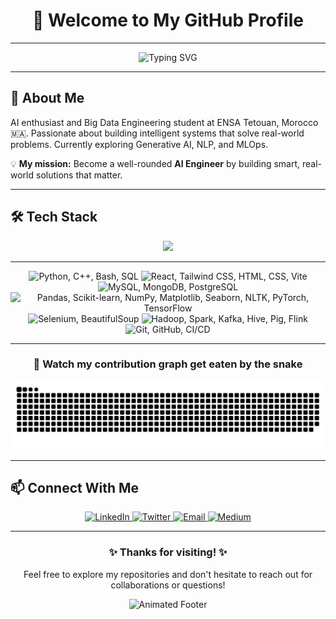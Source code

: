 
# <div align="center">👋 Welcome to My GitHub Profile</div>

--- 

<div align="center">

  ![Typing SVG](https://readme-typing-svg.herokuapp.com?font=Fira+Code&pause=100&color=9C27B0&center=true&vCenter=true&width=435&lines=Data+Engineer;Data+Scientist;Problem+Solver;AI+Enthusiast)
  
</div>

---

## <div align="left">🚀 About Me</div>
AI enthusiast and Big Data Engineering student at ENSA Tetouan, Morocco 🇲🇦. Passionate about building intelligent systems that solve real-world problems. Currently exploring Generative AI, NLP, and MLOps.

💡 **My mission:** Become a well-rounded **AI Engineer** by building smart, real-world solutions that matter.

---

## 🛠️ Tech Stack

<p align="center">
  <img src="https://skillicons.dev/icons?i=python,cpp,c,js,html,css,react,fastapi,flask,tensorflow,pytorch,keras,mongodb,postgres,mysql,git,github,figma,sqlserver,ssms,hadoop,kafka,spark,powerbi" />
</p>

---

<p align="center">
  <!-- Langages de programmation -->
  <img src="https://skillicons.dev/icons?i=python,cpp,bash,sql" title="Python, C++, Bash, SQL" />
  
  <!-- Technologies Web -->
  <img src="https://skillicons.dev/icons?i=react,tailwindcss,html,css,vite" title="React, Tailwind CSS, HTML, CSS, Vite" />
  
  <!-- SGBD -->
  <img src="https://skillicons.dev/icons?i=mysql,mongodb,postgres" title="MySQL, MongoDB, PostgreSQL" />
  
  <!-- Data Science & ML -->
  <img src="https://skillicons.dev/icons?i=pandas,scikitlearn,numpy,matplotlib,seaborn,nltk,pytorch,tensorflow" title="Pandas, Scikit-learn, NumPy, Matplotlib, Seaborn, NLTK, PyTorch, TensorFlow" />
  
  <!-- Web Scraping -->
  <img src="https://skillicons.dev/icons?i=selenium,beautifulsoup" title="Selenium, BeautifulSoup" />
  
  <!-- Big Data -->
  <img src="https://skillicons.dev/icons?i=hadoop,spark,kafka,hive,pig,flink" title="Hadoop, Spark, Kafka, Hive, Pig, Flink" />
  
  <!-- DevOps & Version Control -->
  <img src="https://skillicons.dev/icons?i=git,github,githubactions" title="Git, GitHub, CI/CD" />
</p>


---

<div align="center">
  
  ### 🐍 Watch my contribution graph get eaten by the snake
 
</div>

<picture>


  <source media="(prefers-color-scheme: dark)" srcset="https://raw.githubusercontent.com/bensbehChaimae/bensbehChaimae/output/github-snake-dark.svg" />
  <source media="(prefers-color-scheme: light)" srcset="https://raw.githubusercontent.com/bensbehChaimae/bensbehChaimae/output/github-snake.svg" />
  <img alt="github-snake" src="https://raw.githubusercontent.com/bensbehChaimae/bensbehChaimae/output/github-snake.svg" />
</picture>

---



## <div align="left">📫 Connect With Me</div>

<div align="center">
  <a href="https://linkedin.com/in/yourlinkedin" target="_blank">
    <img src="https://img.shields.io/badge/LinkedIn-0077B5?style=for-the-badge&logo=linkedin&logoColor=white" alt="LinkedIn"/>
  </a>
  <a href="https://twitter.com/yourtwitter" target="_blank">
    <img src="https://img.shields.io/badge/Twitter-1DA1F2?style=for-the-badge&logo=twitter&logoColor=white" alt="Twitter"/>
  </a>
  <a href="mailto:your.email@example.com" target="_blank">
    <img src="https://img.shields.io/badge/Email-D14836?style=for-the-badge&logo=gmail&logoColor=white" alt="Email"/>
  </a>
  <a href="https://medium.com/@yourusername" target="_blank">
    <img src="https://img.shields.io/badge/Medium-12100E?style=for-the-badge&logo=medium&logoColor=white" alt="Medium"/>
  </a>
</div>

--- 

<div align="center">
  <h3>✨ Thanks for visiting! ✨</h3>
  <p>Feel free to explore my repositories and don't hesitate to reach out for collaborations or questions!</p>
  
  ![Animated Footer](https://capsule-render.vercel.app/api?type=waving&color=9C27B0&height=120&section=footer)
</div>
